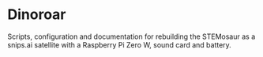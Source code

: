 # Dinoroar

Scripts, configuration and documentation for rebuilding the STEMosaur as a snips.ai satellite with a Raspberry Pi Zero W, sound card and battery.